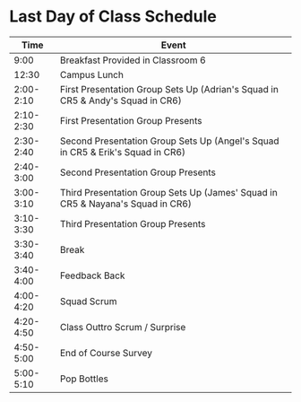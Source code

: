 # Last Day of Class Schedule


| Time      | Event                |
|-----------|----------------------|
| 9:00 | Breakfast Provided in Classroom 6 |
| 12:30 | Campus Lunch|
| 2:00-2:10 | First Presentation Group Sets Up (Adrian's Squad in CR5 & Andy's Squad in CR6) |
| 2:10-2:30 | First Presentation Group Presents |
| 2:30-2:40 | Second Presentation Group Sets Up (Angel's Squad in CR5 & Erik's Squad in CR6) |
| 2:40-3:00 | Second Presentation Group Presents |
| 3:00-3:10  | Third Presentation Group Sets Up (James' Squad in CR5 & Nayana's Squad in CR6)|
| 3:10-3:30  | Third Presentation Group Presents |
| 3:30-3:40 | Break |
| 3:40-4:00  | Feedback Back |
| 4:00-4:20 | Squad Scrum    |
| 4:20-4:50 | Class Outtro Scrum / Surprise   |
| 4:50-5:00 | End of Course Survey |
| 5:00-5:10 | Pop Bottles             |

